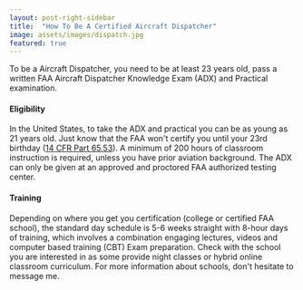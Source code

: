 ```yaml
---
layout: post-right-sidebar
title:  "How To Be A Certified Aircraft Dispatcher"
image: assets/images/dispatch.jpg
featured: true
---
```

To be a Aircraft Dispatcher, you need to be at least 23 years old, pass a written FAA Aircraft Dispatcher Knowledge Exam (ADX) and Practical examination.

#### Eligibility
In the United States, to take the ADX and practical you can be as young as 21 years old. Just know that the FAA won't certify you until your 23rd birthday ([14 CFR Part 65.53](https://www.ecfr.gov/cgi-bin/text-idx?SID=accc6269013833371e13bf182277abc7&mc=true&node=se14.2.65_153&rgn=div8)). A minimum of 200 hours of classroom instruction is required, unless you have prior aviation background. The ADX can only be given at an approved and proctored FAA authorized testing center.

#### Training
Depending on where you get you certification (college or certified FAA school), the standard day schedule is 5-6 weeks straight with 8-hour days of training, which involves a combination engaging lectures, videos and computer based training (CBT) Exam preparation. Check with the school you are interested in as some provide night classes or hybrid online classroom curriculum. For more information about schools, don't hesitate to message me.
